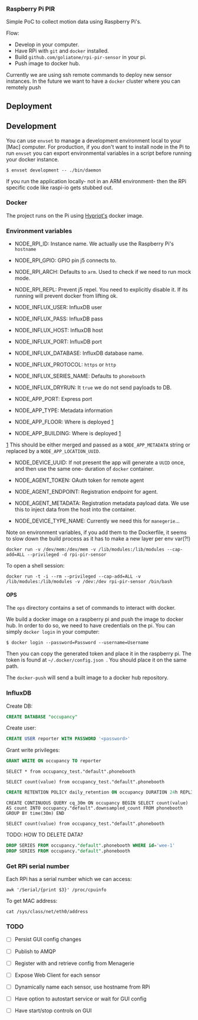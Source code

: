 ### Raspberry Pi PIR 
Simple PoC to collect motion data using Raspberry Pi's.

Flow:

- Develop in your computer.
- Have RPi with `git` and `docker` installed.
- Build `github.com/goliatone/rpi-pir-sensor` in your pi.
- Push image to docker hub.

Currently we are using ssh remote commands to deploy new sensor instances. In the future we want to have a `docker` cluster where you can remotely push 

## Deployment

## Development

You can use `envset` to manage a development environment local to your [Mac] computer. For production, if you don't want to install node in the Pi to run `envset` you can export environmental variables in a script before running your docker instance.

```
$ envset development -- ./bin/daemon
```

If you run the application locally- not in an ARM environment- then the RPi specific code like raspi-io gets stubbed out.

### Docker
The project runs on the Pi using [Hypriot's][1] docker image.

### Environment variables

* NODE_RPI_ID: Instance name. We actually use the Raspberry Pi's `hostname`
* NODE_RPI_GPIO: GPIO pin j5 connects to.
* NODE_RPI_ARCH: Defaults to `arm`. Used to check if we need to run mock mode.
* NODE_RPI_REPL: Prevent j5 repel. You need to explicitly disable it. If its running will prevent docker from lifting ok.

* NODE_INFLUX_USER: InfluxDB user
* NODE_INFLUX_PASS: InfluxDB pass
* NODE_INFLUX_HOST: InfluxDB host
* NODE_INFLUX_PORT: InfluxDB port
* NODE_INFLUX_DATABASE: InfluxDB database name. 
* NODE_INFLUX_PROTOCOL: `https` or `http`
* NODE_INFLUX_SERIES_NAME: Defaults to `phonebooth`
* NODE_INFLUX_DRYRUN: It `true` we do not send payloads to DB.

* NODE_APP_PORT: Express port
* NODE_APP_TYPE: Metadata information
* NODE_APP_FLOOR: Where is deployed [1]
* NODE_APP_BUILDING: Where is deployed [1]

[1] This should be either merged and passed as a `NODE_APP_METADATA` string or replaced by a `NODE_APP_LOCATION_UUID`.

* NODE_DEVICE_UUID: If not present the app will generate a `UUID` once, and then use the same one- duration of `docker` container.

* NODE_AGENT_TOKEN: OAuth token for remote agent
* NODE_AGENT_ENDPOINT: Registration endpoint for agent.
* NODE_AGENT_METADATA: Registration metadata payload data. We use this to inject data from the host into the container.
* NODE_DEVICE_TYPE_NAME: Currently we need this for `manegerie`...

Note on environment variables, if you add them to the Dockerfile, it seems to slow down the build process as it has to make a new layer per env var(?!)

```
docker run -v /dev/mem:/dev/mem -v /lib/modules:/lib/modules --cap-add=ALL --privileged -d rpi-pir-sensor
```

To open a shell session:
```
docker run -t -i --rm --privileged --cap-add=ALL -v /lib/modules:/lib/modules -v /dev:/dev rpi-pir-sensor /bin/bash
```


#### OPS
The `ops` directory contains a set of commands to interact with docker. 

We build a docker image on a raspberry pi and push the image to docker hub. In order to do so, we need to have credentials on the pi. You can simply `docker login` in your computer:

```
$ docker login --password=Password --username=Username
```

Then you can copy the generated token and place it in the raspberry pi. The token is found at `~/.docker/config.json `. You should place it on the same path.

The `docker-push` will send a built image to a docker hub repository.

<!--
`https://hub.docker.com/r/goliatone/rpi-pir-sensor/`
-->

### InfluxDB

Create DB:

```sql
CREATE DATABASE "occupancy"
```


Create user:

```sql
CREATE USER reporter WITH PASSWORD '<password>'
```

Grant write privileges:
```sql
GRANT WRITE ON occupancy TO reporter
```


```
SELECT * from occupancy_test."default".phonebooth
```

```
SELECT count(value) from occupancy_test."default".phonebooth
```

```sql
CREATE RETENTION POLICY daily_retention ON occupancy DURATION 24h REPLICATION 1 DEFAULT
```

```
CREATE CONTINUOUS QUERY cq_30m ON occupancy BEGIN SELECT count(value) AS count INTO occupancy."default".downsampled_count FROM phonebooth GROUP BY time(30m) END
```


```
SELECT count(value) from occupancy_test."default".phonebooth
```


TODO: HOW TO DELETE DATA?
```sql
DROP SERIES FROM occupancy."default".phonebooth WHERE id='wee-1'
DROP SERIES FROM occupancy."default".phonebooth
```


### Get RPi serial number

Each RPi has a serial number which we can access:
```
awk '/Serial/{print $3}' /proc/cpuinfo
```

To get MAC address:
```
cat /sys/class/net/eth0/address
```


### TODO

- [ ] Persist GUI config changes
- [ ] Publish to AMQP
- [ ] Register with and retrieve config from Menagerie
- [ ] Expose Web Client for each sensor
- [ ] Dynamically name each sensor, use hostname from RPi
- [ ] Have option to autostart service or wait for GUI config
- [ ] Have start/stop controls on GUI


[1]: http://blog.hypriot.com
